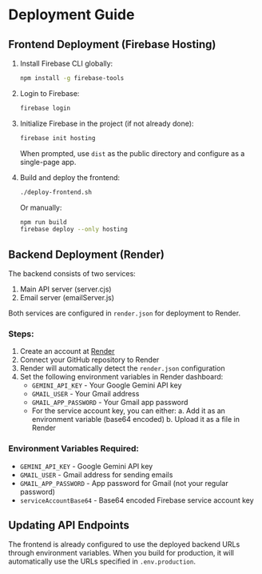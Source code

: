 # Deployment Guide

## Frontend Deployment (Firebase Hosting)

1. Install Firebase CLI globally:
   ```bash
   npm install -g firebase-tools
   ```

2. Login to Firebase:
   ```bash
   firebase login
   ```

3. Initialize Firebase in the project (if not already done):
   ```bash
   firebase init hosting
   ```
   When prompted, use `dist` as the public directory and configure as a single-page app.

4. Build and deploy the frontend:
   ```bash
   ./deploy-frontend.sh
   ```

   Or manually:
   ```bash
   npm run build
   firebase deploy --only hosting
   ```

## Backend Deployment (Render)

The backend consists of two services:
1. Main API server (server.cjs)
2. Email server (emailServer.js)

Both services are configured in `render.json` for deployment to Render.

### Steps:
1. Create an account at [Render](https://render.com)
2. Connect your GitHub repository to Render
3. Render will automatically detect the `render.json` configuration
4. Set the following environment variables in Render dashboard:
   - `GEMINI_API_KEY` - Your Google Gemini API key
   - `GMAIL_USER` - Your Gmail address
   - `GMAIL_APP_PASSWORD` - Your Gmail app password
   - For the service account key, you can either:
     a. Add it as an environment variable (base64 encoded)
     b. Upload it as a file in Render

### Environment Variables Required:
- `GEMINI_API_KEY` - Google Gemini API key
- `GMAIL_USER` - Gmail address for sending emails
- `GMAIL_APP_PASSWORD` - App password for Gmail (not your regular password)
- `serviceAccountBase64` - Base64 encoded Firebase service account key

## Updating API Endpoints

The frontend is already configured to use the deployed backend URLs through environment variables. When you build for production, it will automatically use the URLs specified in `.env.production`.